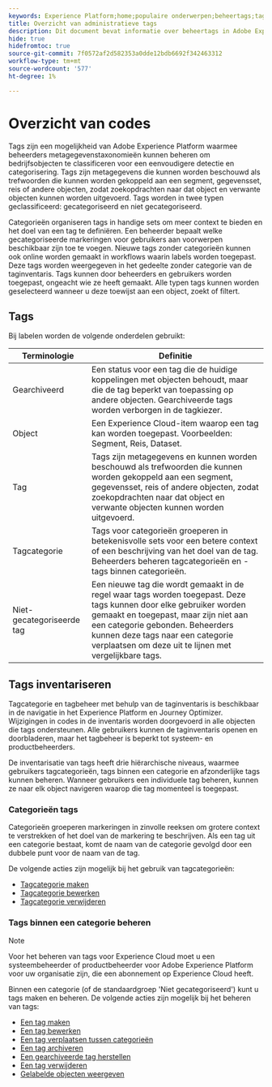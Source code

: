 ```yaml
---
keywords: Experience Platform;home;populaire onderwerpen;beheertags;tags;
title: Overzicht van administratieve tags
description: Dit document bevat informatie over beheertags in Adobe Experience Platform
hide: true
hidefromtoc: true
source-git-commit: 7f0572af2d582353a0dde12bdb6692f342463312
workflow-type: tm+mt
source-wordcount: '577'
ht-degree: 1%

---
```


# Overzicht van codes

Tags zijn een mogelijkheid van Adobe Experience Platform waarmee beheerders metagegevenstaxonomieën kunnen beheren om bedrijfsobjecten te classificeren voor een eenvoudigere detectie en categorisering. Tags zijn metagegevens die kunnen worden beschouwd als trefwoorden die kunnen worden gekoppeld aan een segment, gegevensset, reis of andere objecten, zodat zoekopdrachten naar dat object en verwante objecten kunnen worden uitgevoerd. Tags worden in twee typen geclassificeerd: gecategoriseerd en niet gecategoriseerd.

Categorieën organiseren tags in handige sets om meer context te bieden en het doel van een tag te definiëren. Een beheerder bepaalt welke gecategoriseerde markeringen voor gebruikers aan voorwerpen beschikbaar zijn toe te voegen. Nieuwe tags zonder categorieën kunnen ook online worden gemaakt in workflows waarin labels worden toegepast. Deze tags worden weergegeven in het gedeelte zonder categorie van de taginventaris. Tags kunnen door beheerders en gebruikers worden toegepast, ongeacht wie ze heeft gemaakt. Alle typen tags kunnen worden geselecteerd wanneer u deze toewijst aan een object, zoekt of filtert.

## Tags

Bij labelen worden de volgende onderdelen gebruikt:

| Terminologie | Definitie |
| --- | --- |
| Gearchiveerd | Een status voor een tag die de huidige koppelingen met objecten behoudt, maar die de tag beperkt van toepassing op andere objecten.  Gearchiveerde tags worden verborgen in de tagkiezer. |
| Object | Een Experience Cloud-item waarop een tag kan worden toegepast.  Voorbeelden: Segment, Reis, Dataset. |
| Tag | Tags zijn metagegevens en kunnen worden beschouwd als trefwoorden die kunnen worden gekoppeld aan een segment, gegevensset, reis of andere objecten, zodat zoekopdrachten naar dat object en verwante objecten kunnen worden uitgevoerd. |
| Tagcategorie | Tags voor categorieën groeperen in betekenisvolle sets voor een betere context of een beschrijving van het doel van de tag.  Beheerders beheren tagcategorieën en -tags binnen categorieën. |
| Niet-gecategoriseerde tag | Een nieuwe tag die wordt gemaakt in de regel waar tags worden toegepast. Deze tags kunnen door elke gebruiker worden gemaakt en toegepast, maar zijn niet aan een categorie gebonden.  Beheerders kunnen deze tags naar een categorie verplaatsen om deze uit te lijnen met vergelijkbare tags. |

## Tags inventariseren

Tagcategorie en tagbeheer met behulp van de taginventaris is beschikbaar in de navigatie in het Experience Platform en Journey Optimizer. Wijzigingen in codes in de inventaris worden doorgevoerd in alle objecten die tags ondersteunen. Alle gebruikers kunnen de taginventaris openen en doorbladeren, maar het tagbeheer is beperkt tot systeem- en productbeheerders.

De inventarisatie van tags heeft drie hiërarchische niveaus, waarmee gebruikers tagcategorieën, tags binnen een categorie en afzonderlijke tags kunnen beheren. Wanneer gebruikers een individuele tag beheren, kunnen ze naar elk object navigeren waarop die tag momenteel is toegepast.

### Categorieën tags

Categorieën groeperen markeringen in zinvolle reeksen om grotere context te verstrekken of het doel van de markering te beschrijven. Als een tag uit een categorie bestaat, komt de naam van de categorie gevolgd door een dubbele punt voor de naam van de tag.

De volgende acties zijn mogelijk bij het gebruik van tagcategorieën:

* [Tagcategorie maken](./ui/tags-categories.md#create-tag-category)
* [Tagcategorie bewerken](./ui/tags-categories.md#edit-tag-category-edit-tag-category)
* [Tagcategorie verwijderen](./ui/tags-categories.md#delete-tag-category-delete-tag-category)

### Tags binnen een categorie beheren

>[!NOTE]
>
>Voor het beheren van tags voor Experience Cloud moet u een systeembeheerder of productbeheerder voor Adobe Experience Platform voor uw organisatie zijn, die een abonnement op Experience Cloud heeft.

Binnen een categorie (of de standaardgroep &#39;Niet gecategoriseerd&#39;) kunt u tags maken en beheren. De volgende acties zijn mogelijk bij het beheren van tags:

* [Een tag maken](./ui/managing-tags.md#create-a-tag-create-tag)
* [Een tag bewerken](./ui/managing-tags.md#edit-a-tag-edit-tag)
* [Een tag verplaatsen tussen categorieën](./ui/managing-tags.md#move-a-tag-between-categories-move-tag)
* [Een tag archiveren](./ui/managing-tags.md#archive-a-tag-archive-tag)
* [Een gearchiveerde tag herstellen](./ui/managing-tags.md#restore-an-archived-tag-restore-archived-tag)
* [Een tag verwijderen](./ui/managing-tags.md#delete-a-tag-delete-tag)
* [Gelabelde objecten weergeven](./ui/managing-tags.md#viewing-tagged-objects-view-tagged)
